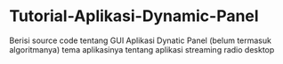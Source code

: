 # Tutorial-Aplikasi-Dynamic-Panel
Berisi source code tentang GUI Aplikasi Dynatic Panel (belum termasuk algoritmanya) tema aplikasinya tentang aplikasi streaming radio desktop
